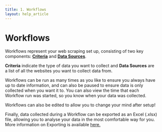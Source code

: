 ```yaml
---
title: 1. Workflows
layout: help_article
---
```


# Workflows
Workflows represent your web scraping set up, consisting of two key components: [**Criteria**](./2criteria) and [**Data Sources**](./3datasource). 

**Criteria** indicate the type of data you want to collect and **Data Sources** are a list of all the websites you want to collect data from. 

Workflows can be run as many times as you like to ensure you always have up to date information, and can also be paused to ensure data is only collected when you want it to. You can also view the time that each Workflow run was started, so you know when your data was collected. 

Workflows can also be edited to allow you to change your mind after setup!

Finally, data collected during a Workflow can be exported as an Excel (.xlsx) file, allowing you to analyse your data in the most comfortable way for you. More information on Exporting is available [here.](./5exporting)
